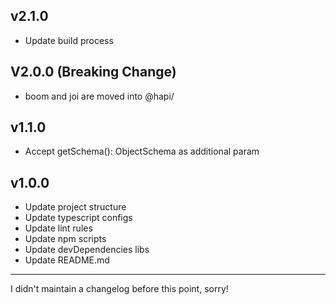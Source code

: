 ## v2.1.0
* Update build process

## V2.0.0 (Breaking Change)
* boom and joi are moved into @hapi/

## v1.1.0
* Accept getSchema(): ObjectSchema as additional param

## v1.0.0
* Update project structure
* Update typescript configs
* Update lint rules
* Update npm scripts
* Update devDependencies libs
* Update README.md

---

I didn't maintain a changelog before this point, sorry!
